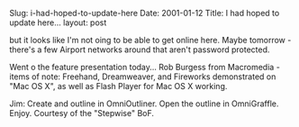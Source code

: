 Slug: i-had-hoped-to-update-here
Date: 2001-01-12
Title: I had hoped to update here...
layout: post

but it looks like I&#39;m not oing to be able to get online here. Maybe tomorrow - there&#39;s a few Airport networks around that aren&#39;t password protected.

Went o the feature presentation today... Rob Burgess from Macromedia - items of note: Freehand, Dreamweaver, and Fireworks demonstrated on &quot;Mac OS X&quot;, as well as Flash Player for Mac OS X working.

Jim: Create and outline in OmniOutliner. Open the outline in OmniGraffle. Enjoy. Courtesy of the &quot;Stepwise&quot; BoF.
